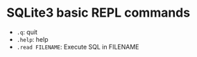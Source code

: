 # SQLite3 basic REPL commands

 * `.q`: quit
 * `.help`: help
 * `.read FILENAME`: Execute SQL in FILENAME 
